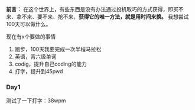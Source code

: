 **前言：** 在这个世界上，有些东西是没有办法通过投机取巧的方式获得，即买不来、拿不来、要不来、抢不来，**获得它的唯一方法，就是用时间来换。** 我想尝试100天可以做什么。

现在有x个要做的事情
1. 跑步，100天我要完成一次半程马拉松
2. 英语，背六级单词
3. codig，提升自己coding的能力
4. 打字，提升到45pwd
### Day1
测试了一下打字：38wpm